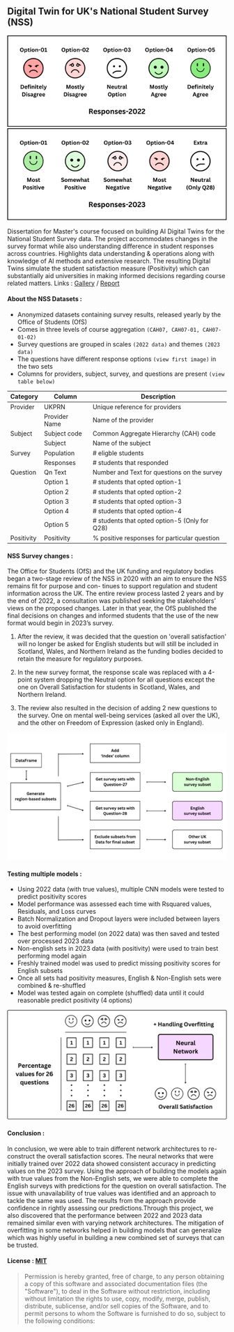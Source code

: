 ## Digital Twin for UK's National Student Survey (NSS)

![2022-Options](./images/readme/response-scale-2022-color.png)
![2023-Options](./images/readme/response-scale-2023-color.png)

Dissertation for Master's course focused on building AI Digital Twins for the National Student Survey data. The project accommodates changes in the survey format while also understanding difference in student responses across countries. Highlights data understanding & operations along with knowledge of AI methods and extensive research. The resulting Digital Twins simulate the student satisfaction measure (Positivity) which can substantially aid universities in making informed decisions regarding course related matters. Links : [Gallery](https://drive.google.com/drive/folders/1ZONnV8QwZ9UPhBQxoD5NivTGvpyhjIBU) / [Report](https://drive.google.com/file/d/1pIaSQeuwMIr7kaisAWjHednSJOwUdvVQ/view)

#### About the NSS Datasets :
  - Anonymized datasets containing survey results, released yearly by the Office of Students (OfS)
  - Comes in three levels of course aggregation  `(CAH07, CAH07-01, CAH07-01-02)`
  - Survey questions are grouped in scales `(2022 data)` and themes `(2023 data)`
  - The questions have different response options `(view first image)` in the two sets
  - Columns for providers, subject, survey, and questions are present `(view table below)`

Category | Column | Description
-- | -- | --
Provider | UKPRN | Unique reference for providers
  || Provider Name | Name of the provider
Subject | Subject code | Common Aggregate Hierarchy (CAH) code
  || Subject | Name of the subject
Survey | Population | # eligble students
  || Responses | # students that responded
Question | Qn Text | Number and Text for questions on the survey
  || Option 1 | # students that opted option-1
  || Option 2 | # students that opted option-2
  || Option 3 | # students that opted option-3
  || Option 4 | # students that opted option-4
  || Option 5 | # students that opted option-5 (Only for Q28)
Positivity | Positivity | % positive responses for particular question


#### NSS Survey changes :

The Office for Students (OfS) and the UK funding and regulatory bodies began a two-stage review of the NSS in 2020 with an aim to ensure the NSS remains fit for purpose and con- tinues to support regulation and student information across the UK. The entire review process lasted 2 years and by the end of 2022, a consultation was published seeking the stakeholders’ views on the proposed changes. Later in that year, the OfS published the final decisions on changes and informed students that the use of the new format would begin in 2023’s survey.

  1) After the review, it was decided that the question on 'overall satisfaction' will no longer be asked for English students but will still be included in Scotland, Wales, and Northern Ireland as the funding bodies decided to retain the measure for regulatory purposes.

  2) In the new survey format, the response scale was replaced with a 4-point system dropping the Neutral option for all questions except the one on Overall Satisfaction for students in Scotland, Wales, and Northern Ireland.

  3) The review also resulted in the decision of adding 2 new questions to the survey. One on mental well-being services (asked all over the UK), and the other on Freedom of Expression (asked only in England).

![Region-Subsets](./images/readme/generate-region-subsets.png)

#### Testing multiple models :
- Using 2022 data (with true values), multiple CNN models were tested to predict positivity scores
- Model performance was assessed each time with Rsquared values, Residuals, and Loss curves
- Batch Normalization and Dropout layers were included between layers to avoid overfitting
- The best performing model (on 2022 data) was then saved and tested over processed 2023 data
- Non-english sets in 2023 data (with positivity) were used to train best performing model again
- Freshly trained model was used to predict missing positivity scores for English subsets
- Once all sets had positivity measures, English & Non-English sets were combined & re-shuffled
- Model was tested again on complete (shuffled) data until it could reasonable predict positivity (4 options) 

![Model-03-Layout](./images/readme/model-03-structure.png)

#### Conclusion :

In conclusion, we were able to train different network architectures to re-construct the overall satisfaction scores. The neural networks that were initially trained over 2022 data showed consistent accuracy in predicting values on the 2023 survey. Using the approach of building the models again with true values from the Non-English sets, we were able to complete the English surveys with predictions for the question on overall satisfaction. The issue with unavailability of true values was identified and an approach to tackle the same was used. The results from the approach provide confidence in rightly assessing our predictions.Through this project, we also discovered that the performance between 2022 and 2023 data remained similar even with varying network architectures. The mitigation of overfitting in some networks helped in building models that can generalize which was highly useful in building a new combined set of surveys that can be trusted.

#### License : [MIT](https://github.com/piyushmohan01/CycloFit-SEPM/blob/master/LICENSE)
> Permission is hereby granted, free of charge, to any person obtaining a copy
  of this software and associated documentation files (the "Software"), to deal
  in the Software without restriction, including without limitation the rights
  to use, copy, modify, merge, publish, distribute, sublicense, and/or sell
  copies of the Software, and to permit persons to whom the Software is
  furnished to do so, subject to the following conditions:
